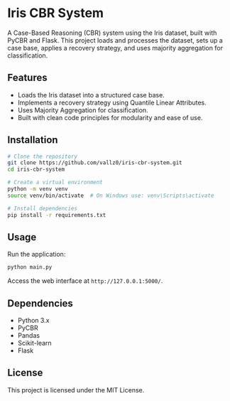 # Iris CBR System

A Case-Based Reasoning (CBR) system using the Iris dataset, built with PyCBR and Flask. This project loads and processes the dataset, sets up a case base, applies a recovery strategy, and uses majority aggregation for classification.

## Features
- Loads the Iris dataset into a structured case base.
- Implements a recovery strategy using Quantile Linear Attributes.
- Uses Majority Aggregation for classification.
- Built with clean code principles for modularity and ease of use.

## Installation

```bash
# Clone the repository
git clone https://github.com/vallz0/iris-cbr-system.git
cd iris-cbr-system

# Create a virtual environment
python -m venv venv
source venv/bin/activate  # On Windows use: venv\Scripts\activate

# Install dependencies
pip install -r requirements.txt
```

## Usage

Run the application:

```bash
python main.py
```

Access the web interface at `http://127.0.0.1:5000/`.

## Dependencies
- Python 3.x
- PyCBR
- Pandas
- Scikit-learn
- Flask

## License

This project is licensed under the MIT License.

